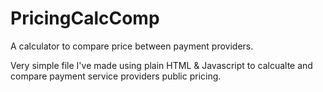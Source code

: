 # PricingCalcComp
A calculator to compare price between payment providers. 

Very simple file I've made using plain HTML & Javascript to calcualte and compare payment service providers public pricing. 
